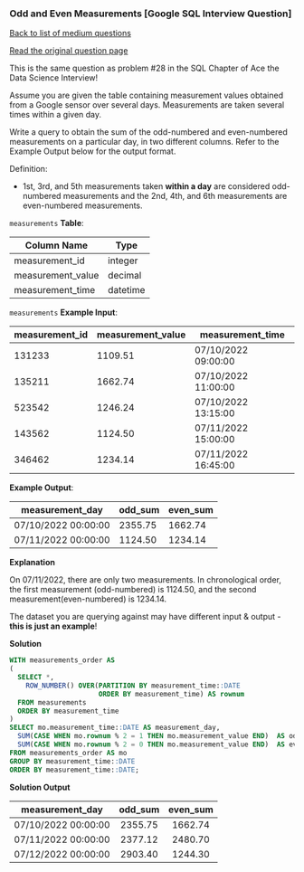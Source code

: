 ### Odd and Even Measurements [Google SQL Interview Question]

[Back to list of medium questions](../README.md)

<a href="https://datalemur.com/questions/odd-even-measurements">Read the original question page</a>

This is the same question as problem #28 in the SQL Chapter of Ace the Data Science Interview!

Assume you are given the table containing measurement values obtained from a Google sensor over several days. Measurements are taken several times within a given day.

Write a query to obtain the sum of the odd-numbered and even-numbered measurements on a particular day, in two different columns. Refer to the Example Output below for the output format.

Definition:

- 1st, 3rd, and 5th measurements taken **within a day** are considered odd-numbered measurements and the 2nd, 4th, and 6th measurements are even-numbered measurements.




`measurements` **Table**:

| **Column Name**   | **Type** |
|-------------------|----------|
| measurement_id    | integer  |
| measurement_value | decimal  |
| measurement_time  | datetime |

`measurements` **Example Input**:

| **measurement_id** | **measurement_value** | **measurement_time** |
|--------------------|-----------------------|----------------------|
| 131233             | 1109.51               | 07/10/2022 09:00:00  |
| 135211             | 1662.74               | 07/10/2022 11:00:00  |
| 523542             | 1246.24               | 07/10/2022 13:15:00  |
| 143562             | 1124.50               | 07/11/2022 15:00:00  |
| 346462             | 1234.14               | 07/11/2022 16:45:00  |

**Example Output**:

| **measurement_day** | **odd_sum** | **even_sum** |
|---------------------|-------------|--------------|
| 07/10/2022 00:00:00 | 2355.75     | 1662.74      |
| 07/11/2022 00:00:00 | 1124.50     | 1234.14      |

**Explanation**

On 07/11/2022, there are only two measurements. In chronological order, the first measurement (odd-numbered) is 1124.50, and the second measurement(even-numbered) is 1234.14.

The dataset you are querying against may have different input & output - **this is just an example**!


**Solution**

```sql
WITH measurements_order AS
(
  SELECT *,
    ROW_NUMBER() OVER(PARTITION BY measurement_time::DATE 
                      ORDER BY measurement_time) AS rownum
  FROM measurements
  ORDER BY measurement_time
)
SELECT mo.measurement_time::DATE AS measurement_day,
  SUM(CASE WHEN mo.rownum % 2 = 1 THEN mo.measurement_value END)  AS odd_sum,
  SUM(CASE WHEN mo.rownum % 2 = 0 THEN mo.measurement_value END)  AS even_sum
FROM measurements_order AS mo
GROUP BY measurement_time::DATE
ORDER BY measurement_time::DATE;
```


**Solution Output**

| **measurement_day** | **odd_sum** | **even_sum** |
|:-------------------:|:-----------:|:------------:|
| 07/10/2022 00:00:00 | 2355.75     | 1662.74      |
| 07/11/2022 00:00:00 | 2377.12     | 2480.70      |
| 07/12/2022 00:00:00 | 2903.40     | 1244.30      |

